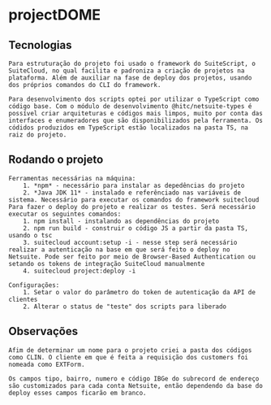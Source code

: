 # projectDOME

## Tecnologias
    Para estruturação do projeto foi usado o framework do SuiteScript, o SuiteCloud, no qual facilita e padroniza a criação de projetos na plataforma. Além de auxiliar na fase de deploy dos projetos, usando dos próprios comandos do CLI do framework.

    Para desenvolvimento dos scripts optei por utilizar o TypeScript como código base. Com o módulo de desenvolvimento @hitc/netsuite-types é possível criar arquiteturas e códigos mais limpos, muito por conta das interfaces e enumeradores que são disponibilizados pela ferramenta. Os códidos produzidos em TypeScript estão localizados na pasta TS, na raiz do projeto.

## Rodando o projeto
    Ferramentas necessárias na máquina:
        1. *npm* - necessário para instalar as depedências do projeto
        2. *Java JDK 11* - instalado e referênciado nas variáveis de sistema. Necessário para executar os comandos do framework suitecloud
    Para fazer o deploy do projeto e realizar os testes. Será necessário executar os seguintes comandos:
        1. npm install - instalando as dependências do projeto
        2. npm run build - construir o código JS a partir da pasta TS, usando o tsc
        3. suitecloud account:setup -i - nesse step será necessário realizar a autenticação na base em que será feito o deploy no Netsuite. Pode ser feito por meio de Browser-Based Authentication ou setando os tokens de integração SuiteCloud manualmente
        4. suitecloud project:deploy -i

    Configurações:
        1. Setar o valor do parâmetro do token de autenticação da API de clientes
        2. Alterar o status de "teste" dos scripts para liberado

## Observações
    Afim de determinar um nome para o projeto criei a pasta dos códigos como CLIN. O cliente em que é feita a requisição dos customers foi nomeada como EXTForm.

    Os campos tipo, bairro, numero e código IBGe do subrecord de endereço são customizados para cada conta Netsuite, então dependendo da base do deploy esses campos ficarão em branco.
